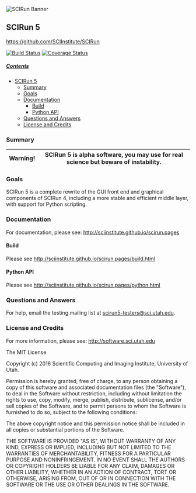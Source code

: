 ![SCIRun Banner](http://www.sci.utah.edu/images/software/SCIRun/scirun.png "")

## SCIRun 5
https://github.com/SCIInstitute/SCIRun

[![Build Status](https://travis-ci.org/SCIInstitute/SCIRun.svg)](https://travis-ci.org/SCIInstitute/SCIRun)
[![Coverage Status](https://coveralls.io/repos/SCIInstitute/SCIRun/badge.png)](https://coveralls.io/r/SCIInstitute/SCIRun)

##### [Contents](#user-content-scirun-5-prototype "generated with DocToc(http://doctoc.herokuapp.com/)")

- [SCIRun 5](#user-content-scirun-5)
	- [Summary](#user-content-summary)
	- [Goals](#user-content-goals)
	- [Documentation](#user-content-documentation)
 	  - [Build](#user-content-build)
 	  - [Python API](#user-content-python-api)
	- [Questions and Answers](#user-content-questions-and-answers)
	- [License and Credits](#user-content-license-and-credits)

### Summary

| Warning! |  SCIRun 5 is alpha software, you may use for real science but beware of instability.  |
|:--------:|:-------------------------------------------------------------------------------------:|

### Goals
SCIRun 5 is a complete rewrite of the GUI front end and graphical components of SCIRun 4, including a more stable and
efficient middle layer, with support for Python scripting.

### Documentation
For documentation, please see: http://sciinstitute.github.io/scirun.pages

#### Build
Please see http://sciinstitute.github.io/scirun.pages/build.html

#### Python API
Please see http://sciinstitute.github.io/scirun.pages/python.html

### Questions and Answers
For help, email the testing mailing list at scirun5-testers@sci.utah.edu.

### License and Credits
  For more information, please see: http://software.sci.utah.edu

  The MIT License

  Copyright (c) 2016 Scientific Computing and Imaging Institute,
  University of Utah.


  Permission is hereby granted, free of charge, to any person obtaining a
  copy of this software and associated documentation files (the "Software"),
  to deal in the Software without restriction, including without limitation
  the rights to use, copy, modify, merge, publish, distribute, sublicense,
  and/or sell copies of the Software, and to permit persons to whom the
  Software is furnished to do so, subject to the following conditions:

  The above copyright notice and this permission notice shall be included
  in all copies or substantial portions of the Software.

  THE SOFTWARE IS PROVIDED "AS IS", WITHOUT WARRANTY OF ANY KIND, EXPRESS
  OR IMPLIED, INCLUDING BUT NOT LIMITED TO THE WARRANTIES OF MERCHANTABILITY,
  FITNESS FOR A PARTICULAR PURPOSE AND NONINFRINGEMENT. IN NO EVENT SHALL
  THE AUTHORS OR COPYRIGHT HOLDERS BE LIABLE FOR ANY CLAIM, DAMAGES OR OTHER
  LIABILITY, WHETHER IN AN ACTION OF CONTRACT, TORT OR OTHERWISE, ARISING
  FROM, OUT OF OR IN CONNECTION WITH THE SOFTWARE OR THE USE OR OTHER
  DEALINGS IN THE SOFTWARE.
